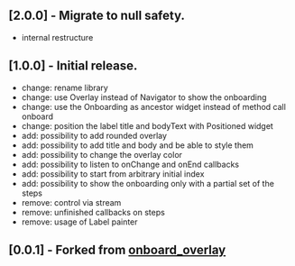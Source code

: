 ## [2.0.0] - Migrate to null safety.

- internal restructure

## [1.0.0] - Initial release.

- change: rename library
- change: use Overlay instead of Navigator to show the onboarding
- change: use the Onboarding as ancestor widget instead of method call onboard
- change: position the label title and bodyText with Positioned widget
- add: possibility to add rounded overlay
- add: possibility to add title and body and be able to style them
- add: possibility to change the overlay color
- add: possibility to listen to onChange and onEnd callbacks
- add: possibility to start from arbitrary initial index
- add: possibility to show the onboarding only with a partial set of the steps
- remove: control via stream
- remove: unfinished callbacks on steps
- remove: usage of Label painter

## [0.0.1] - Forked from [onboard_overlay](https://github.com/lucaslcode/onboard_overlay)

